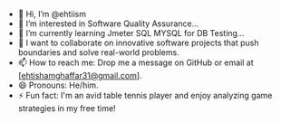 - 👋 Hi, I’m @ehtiism
- 👀 I’m interested in Software Quality Assurance...
- 🌱 I’m currently learning Jmeter SQL MYSQL for DB Testing...
- 💞️ I want to collaborate on innovative software projects that push boundaries and solve real-world problems.
- 📫 How to reach me: Drop me a message on GitHub or email at [ehtishamghaffar31@gmail.com].
- 😄 Pronouns: He/him.
- ⚡ Fun fact: I'm an avid table tennis player and enjoy analyzing game strategies in my free time!
<!---
ehtiism/ehtiism is a ✨ special ✨ repository because its `README.md` (this file) appears on your GitHub profile.
You can click the Preview link to take a look at your changes.
--->

